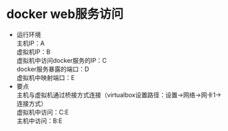 # docker web服务访问
* 运行环境  
主机IP：A  
虚拟机IP：B  
虚拟机中访问docker服务的IP：C  
docker服务暴露的端口：D  
虚拟机中映射端口：E  
* 要点  
主机与虚拟机通过桥接方式连接（virtualbox设置路径：设置->网络->网卡1->连接方式）  
虚拟机中访问：C:E  
主机中访问：B:E  
